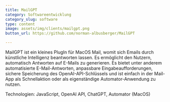 ```yaml
---
title: MailGPT
category: Softwareentwicklung
category_slug: software
type: content
image: assets/img/clients/mailgpt.png
button_url: https://github.com/norman-albusberger/MailGPT

---
```

MailGPT ist ein kleines PlugIn für MacOS Mail, womit sich Emails durch künstliche Intelligenz beantworten lassen. Es ermöglicht den Nutzern, automatisch Antworten auf E-Mails zu generieren. Es bietet unter anderem automatisierte E-Mail-Antworten, anpassbare Eingabeaufforderungen, sichere Speicherung des OpenAI-API-Schlüssels und ist einfach in der Mail-App als Schnellaktion oder als eigenständige Automator-Anwendung zu nutzen.


Technologien: JavaScript, OpenAI API, ChatGPT, Automator (MacOS)

